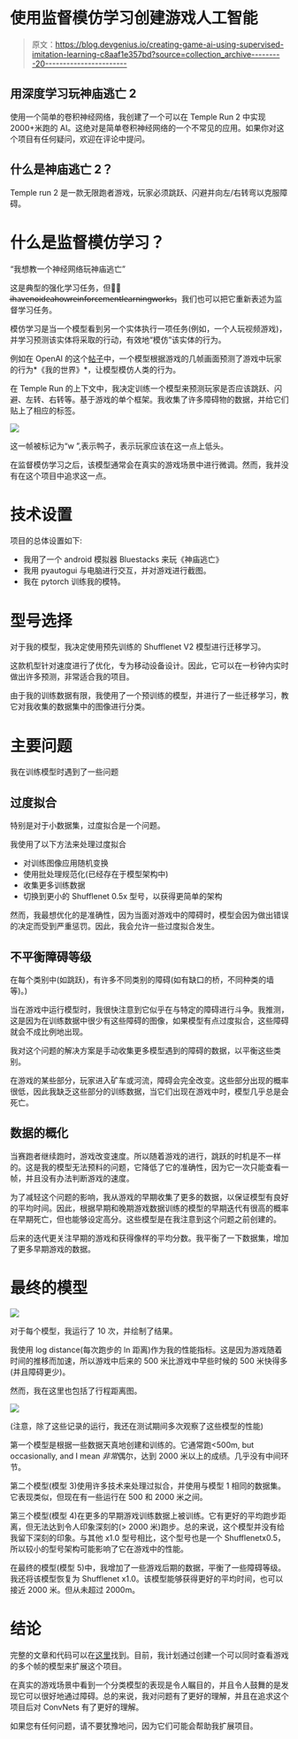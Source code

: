 # 使用监督模仿学习创建游戏人工智能

> 原文：<https://blog.devgenius.io/creating-game-ai-using-supervised-imitation-learning-c8aaf1e357bd?source=collection_archive---------20----------------------->

## 用深度学习玩神庙逃亡 2

使用一个简单的卷积神经网络，我创建了一个可以在 Temple Run 2 中实现 2000+米跑的 AI。这绝对是简单卷积神经网络的一个不常见的应用。如果你对这个项目有任何疑问，欢迎在评论中提问。

## 什么是神庙逃亡 2？

Temple run 2 是一款无限跑者游戏，玩家必须跳跃、闪避并向左/右转弯以克服障碍。

# 什么是监督模仿学习？

“我想教一个神经网络玩神庙逃亡”

这是典型的强化学习任务，但是̶i̶̶h̶a̶v̶e̶̶n̶o̶̶i̶d̶e̶a̶̶h̶o̶w̶̶r̶e̶i̶n̶f̶o̶r̶c̶e̶m̶e̶n̶t̶̶l̶e̶a̶r̶n̶i̶n̶g̶̶w̶o̶r̶k̶s̶，我们也可以把它重新表述为监督学习任务。

模仿学习是当一个模型看到另一个实体执行一项任务(例如，一个人玩视频游戏)，并学习预测该实体将采取的行动，有效地“模仿”该实体的行为。

例如在 OpenAI 的这个[帖子](https://openai.com/blog/vpt/)中，一个模型根据游戏的几帧画面预测了游戏中玩家的行为*《我的世界》*，让模型模仿人类的行为。

在 Temple Run 的上下文中，我决定训练一个模型来预测玩家是否应该跳跃、闪避、左转、右转等。基于游戏的单个框架。我收集了许多障碍物的数据，并给它们贴上了相应的标签。

![](img/a15ca75921772d47928df73c65f3b9f8.png)

这一帧被标记为“w ”,表示鸭子，表示玩家应该在这一点上低头。

在监督模仿学习之后，该模型通常会在真实的游戏场景中进行微调。然而，我并没有在这个项目中追求这一点。

# 技术设置

项目的总体设置如下:

*   我用了一个 android 模拟器 Bluestacks 来玩《神庙逃亡》
*   我用 pyautogui 与电脑进行交互，并对游戏进行截图。
*   我在 pytorch 训练我的模特。

# 型号选择

对于我的模型，我决定使用预先训练的 Shufflenet V2 模型进行迁移学习。

这款机型针对速度进行了优化，专为移动设备设计。因此，它可以在一秒钟内实时做出许多预测，非常适合我的项目。

由于我的训练数据有限，我使用了一个预训练的模型，并进行了一些迁移学习，教它对我收集的数据集中的图像进行分类。

# 主要问题

我在训练模型时遇到了一些问题

## 过度拟合

特别是对于小数据集，过度拟合是一个问题。

我使用了以下方法来处理过度拟合

*   对训练图像应用随机变换
*   使用批处理规范化(已经存在于模型架构中)
*   收集更多训练数据
*   切换到更小的 Shufflenet 0.5x 型号，以获得更简单的架构

然而，我最想优化的是准确性，因为当面对游戏中的障碍时，模型会因为做出错误的决定而受到严重惩罚。因此，我会允许一些过度拟合发生。

## 不平衡障碍等级

在每个类别中(如跳跃)，有许多不同类别的障碍(如有缺口的桥，不同种类的墙等)。)

当在游戏中运行模型时，我很快注意到它似乎在与特定的障碍进行斗争。我推测，这是因为在训练数据中很少有这些障碍的图像，如果模型有点过度拟合，这些障碍就会不成比例地出现。

我对这个问题的解决方案是手动收集更多模型遇到的障碍的数据，以平衡这些类别。

在游戏的某些部分，玩家进入矿车或河流，障碍会完全改变。这些部分出现的概率很低，因此我缺乏这些部分的训练数据，当它们出现在游戏中时，模型几乎总是会死亡。

## 数据的概化

当赛跑者继续跑时，游戏改变速度。所以随着游戏的进行，跳跃的时机是不一样的。这是我的模型无法预料的问题，它降低了它的准确性，因为它一次只能查看一帧，并且没有办法判断游戏的速度。

为了减轻这个问题的影响，我从游戏的早期收集了更多的数据，以保证模型有良好的平均时间。因此，根据早期和晚期游戏数据训练的模型的早期迭代有很高的概率在早期死亡，但也能够设定高分。这些模型是在我注意到这个问题之前创建的。

后来的迭代更关注早期的游戏和获得像样的平均分数。我平衡了一下数据集，增加了更多早期游戏的数据。

# 最终的模型

![](img/bb8a8e03fcf35bbbfbcb29269c3586ae.png)

对于每个模型，我运行了 10 次，并绘制了结果。

我使用 log distance(每次跑步的 ln 距离)作为我的性能指标。这是因为游戏随着时间的推移而加速，所以游戏中后来的 500 米比游戏中早些时候的 500 米快得多(并且障碍更少)。

然而，我在这里也包括了行程距离图。

![](img/8037e8d53b4487b07af8733a7c22fb65.png)

(注意，除了这些记录的运行，我还在测试期间多次观察了这些模型的性能)

第一个模型是根据一些数据天真地创建和训练的。它通常跑<500m, but occasionally, and I mean *非常*偶尔，达到 2000 米以上的成绩。几乎没有中间环节。

第二个模型(模型 3)使用许多技术来处理过拟合，并使用与模型 1 相同的数据集。它表现类似，但现在有一些运行在 500 和 2000 米之间。

第三个模型(模型 4)在更多的早期游戏训练数据上被训练。它有更好的平均跑步距离，但无法达到令人印象深刻的(> 2000 米)跑步。总的来说，这个模型并没有给我留下深刻的印象。与其他 x1.0 型号相比，这个型号也是一个 Shufflenetx0.5，所以较小的型号架构可能影响了它在游戏中的性能。

在最终的模型(模型 5)中，我增加了一些游戏后期的数据，平衡了一些障碍等级。我还将该模型恢复为 Shufflenet x1.0。该模型能够获得更好的平均时间，也可以接近 2000 米。但从未超过 2000m。

# 结论

完整的文章和代码可以在[这里](https://github.com/dungwoong/Temple-Run-AI/blob/main/TempleRun%20Writeup.pdf)找到。目前，我计划通过创建一个可以同时查看游戏的多个帧的模型来扩展这个项目。

在真实的游戏场景中看到一个分类模型的表现是令人瞩目的，并且令人鼓舞的是发现它可以很好地通过障碍。总的来说，我对问题有了更好的理解，并且在追求这个项目后对 ConvNets 有了更好的理解。

如果您有任何问题，请不要犹豫地问，因为它们可能会帮助我扩展项目。